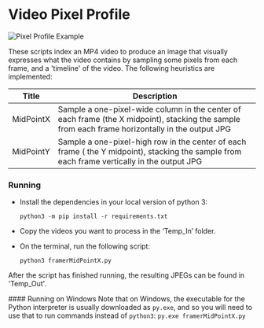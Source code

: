 # Video Pixel Profile

![Pixel Profile Example](/Temp_Out/pixel-profile-example.png)

These scripts index an MP4 video to produce an image that visually expresses
what the video contains by sampling some pixels from each frame, and 
a 'timeline' of the video. The following heuristics are implemented:

| Title | Description |
| ----- | ----------- |
| MidPointX | Sample a one-pixel-wide column in the center of each frame (the X midpoint), stacking the sample from each frame horizontally in the output JPG |
| MidPointY | Sample a one-pixel-high row in the center of each frame ( the Y midpoint), stacking the sample from each frame vertically in the output JPG |


### Running
* Install the dependencies in your local version of python 3:

    `python3 -m pip install -r requirements.txt`

* Copy the videos you want to process in the ‘Temp_In’ folder.
* On the terminal, run the following script:

    `python3 framerMidPointX.py`

After the script has finished running, the resulting JPEGs can be found in
'Temp_Out'.

#### Running on Windows
Note that on Windows, the executable for the Python interpreter is usually
downloaded as `py.exe`, and so you will need to use that to run commands
instead of `python3`:
    `py.exe framerMidPointX.py`
